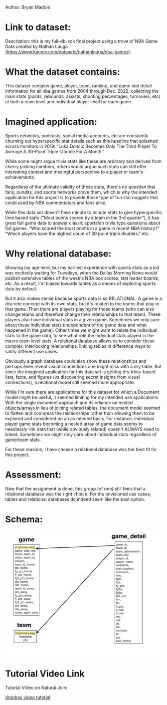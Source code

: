 Author: Bryan Madole

# Link to dataset:

Description: this is my full-db-sdk final project using a trove of NBA Game Data created by Nathan Lauga (https://www.kaggle.com/datasets/nathanlauga/nba-games).

# What the dataset contains:

This dataset contains game, player, team, ranking, and game stat detail information for all nba games from 2004 through Dec. 2022, collecting the main stats (points, rebounds, assists, shooting percentages, turnovers, etc) at both a team level and individual player level for each game.

# Imagined application:

Sports networks, podcasts, social media accounts, etc are constantly churning out hyperspecific stat details such as this headline that splashed across monitors in 2019: "Luka Doncic Becomes Only The Third Player To Average A 30-Point Triple-Double For A Month."

While some might argue trivia stats like these are arbitrary and derived from cherry picking numbers, others would argue such stats can still offer interesting context and meaingful perspective to a player or team's achievements.

Regardless of the ultimate validity of these stats, there's no question that fans, pundits, and sports networks crave them, which is why the intended application for this project is to provide these type of fun stat nuggets that could used by NBA commentators and fans alike.

While this data set doesn't have minute to minute stats to give hyperspecific time based stats ("Most points scored by a team in the 3rd quarter"), it has great full game data to answer classic sportsfan trivia type questions about full games. "Who scored the most points in a game in recent NBA history?" "Which players have the highest count of 30 point triple doubles." etc.

# Why relational database:

Showing my age here, but my earliest experience with sports stats as a kid was excitedly waiting for Tuesdays, when the Dallas Morning News would publish extensive tables of the week's NBA box scores, stat leader boards, etc. As a result, I'm biased towards tables as a means of exploring sports data by default.

But it also makes sense because sports data is so RELATIONAL. A game is a discrete concept with its own stats, but it's related to the teams that play in that game. Then there are players playing for those teams (who can also change teams and therefore change their relationships to that team). These players also have individual stats in a given game. Sometimes we only care about these individual stats (independent of the game data and what happened in the game). Other times we might want to relate the individual stats to the game data, to see what role the individual stats played in the macro team level stats. A relational database allows us to consider these complex, interlocking relationships, linking tables in difference ways to satify different use cases.

Obviously a graph database could also show these relationships and perhaps even reveal visual connections one might miss with a dry table. But since the imagined application for this data set is getting dry trivia-based lists, facts, and figures (vs discovering secret insights from visual connections), a relational model still seemed more appropriate.

While I'm sure there are applications for this dataset for which a Document model might be useful, it seemed limiting for my intended use applications. With the single document approach and its reliance on nested objects/arrays in lieu of joining related tables, the document model seemed to flatten and compress the relationships rather than allowing them to be explored and considered on an as needed basis. For instance, individual player game stats becoming a nested array of game data seems to needlessly link data that (while obviously related) doesn't ALWAYS need to linked. Sometimes we might only care about individual stats regardless of game/team stats.

For these reasons, I have chosen a relational database was the best fit for this project.

# Assessment:

Now that the assignment is done, this group (of one) still feels that a relational database was the right choice. For the envisioned use cases, tables and relational databases do indeed seem like the best option.

# Schema:

![screenshot](/screenshots/schema.png)

# Tutorial Video Link

Tutorial Video on Natural Join:

[dropbox video tutorial](https://www.dropbox.com/s/p9kooddwla5vlyh/Natural%20Join.mov?dl=0)

